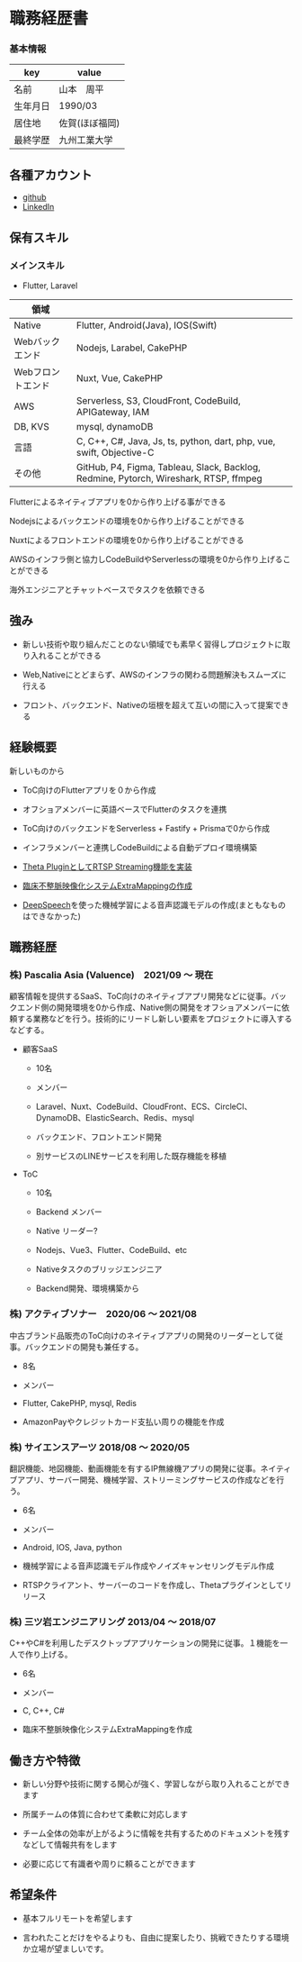 # 職務経歴書

### 基本情報

| key | value |
| --- | --- |
| 名前  | 山本　周平 |
| 生年月日 | 1990/03 |
| 居住地 | 佐賀(ほぼ福岡)  |
| 最終学歴 | 九州工業大学 |

## 各種アカウント
* [github](https://github.com/syuh31/curriculum_vitae)
* [LinkedIn](https://www.linkedin.com/in/%E5%91%A8%E5%B9%B3-%E5%B1%B1%E6%9C%AC-2271271ab/)

## 保有スキル

### メインスキル
* Flutter, Laravel

| 領域  |     |
| --- | --- |
| Native | Flutter, Android(Java), IOS(Swift) |
| Webバックエンド | Nodejs, Larabel, CakePHP |
| Webフロントエンド | Nuxt, Vue, CakePHP |
| AWS | Serverless, S3, CloudFront, CodeBuild, APIGateway, IAM |
| DB, KVS | mysql, dynamoDB |
| 言語  | C, C++, C#, Java, Js, ts, python, dart, php, vue, swift, Objective-C |
| その他 | GitHub, P4, Figma, Tableau, Slack, Backlog, Redmine, Pytorch, Wireshark, RTSP, ffmpeg |

Flutterによるネイティブアプリを0から作り上げる事ができる

Nodejsによるバックエンドの環境を0から作り上げることができる

Nuxtによるフロントエンドの環境を0から作り上げることができる

AWSのインフラ側と協力しCodeBuildやServerlessの環境を0から作り上げることができる

海外エンジニアとチャットベースでタスクを依頼できる

## 強み

- 新しい技術や取り組んだことのない領域でも素早く習得しプロジェクトに取り入れることができる
  
- Web,Nativeにとどまらず、AWSのインフラの関わる問題解決もスムーズに行える
  
- フロント、バックエンド、Nativeの垣根を超えて互いの間に入って提案できる
  

## 経験概要

新しいものから

- ToC向けのFlutterアプリを０から作成
  
- オフショアメンバーに英語ベースでFlutterのタスクを連携
  
- ToC向けのバックエンドをServerless + Fastify + Prismaで0から作成
  
- インフラメンバーと連携しCodeBuildによる自動デプロイ環境構築
  
- [Theta PluginとしてRTSP Streaming機能を実装](https://pluginstore.theta360.com/plugins/com.sciencearts.rtspstreaming/)
  
- [臨床不整脈映像化システムExtraMappingの作成](http://square.umin.ac.jp/~ash/extramap.html)
  
- [DeepSpeech](https://github.com/mozilla/DeepSpeech)を使った機械学習による音声認識モデルの作成(まともなものはできなかった)
  

## 職務経歴

### 株) Pascalia Asia (Valuence)　2021/09 〜 現在

顧客情報を提供するSaaS、ToC向けのネイティブアプリ開発などに従事。バックエンド側の開発環境を0から作成、Native側の開発をオフショアメンバーに依頼する業務などを行う。技術的にリードし新しい要素をプロジェクトに導入するなどする。

- 顧客SaaS
  
  - 10名
    
  - メンバー
    
  - Laravel、Nuxt、CodeBuild、CloudFront、ECS、CircleCI、DynamoDB、ElasticSearch、Redis、mysql
    
  - バックエンド、フロントエンド開発
    
  - 別サービスのLINEサービスを利用した既存機能を移植
    
- ToC
  
  - 10名

  - Backend メンバー
    
  - Native リーダー?
    
  - Nodejs、Vue3、Flutter、CodeBuild、etc
    
  - Nativeタスクのブリッジエンジニア
    
  - Backend開発、環境構築から
    

### 株) アクティブソナー　2020/06 ～ 2021/08

中古ブランド品販売のToC向けのネイティブアプリの開発のリーダーとして従事。バックエンドの開発も兼任する。

- 8名
  
- メンバー
  
- Flutter, CakePHP, mysql, Redis
  
- AmazonPayやクレジットカード支払い周りの機能を作成
  

### 株) サイエンスアーツ 2018/08 ～ 2020/05

翻訳機能、地図機能、動画機能を有するIP無線機アプリの開発に従事。ネイティブアプリ、サーバー開発、機械学習、ストリーミングサービスの作成などを行う。

- 6名
  
- メンバー
  
- Android, IOS, Java, python
  
- 機械学習による音声認識モデル作成やノイズキャンセリングモデル作成
  
- RTSPクライアント、サーバーのコードを作成し、Thetaプラグインとしてリリース
  

### 株) 三ツ岩エンジニアリング 2013/04 ～ 2018/07

C++やC#を利用したデスクトップアプリケーションの開発に従事。１機能を一人で作り上げる。

- 6名
  
- メンバー
  
- C, C++, C#
  
- 臨床不整脈映像化システムExtraMappingを作成
  

## 働き方や特徴

- 新しい分野や技術に関する関心が強く、学習しながら取り入れることができます
  
- 所属チームの体質に合わせて柔軟に対応します
  
- チーム全体の効率が上がるように情報を共有するためのドキュメントを残すなどして情報共有をします
  
- 必要に応じて有識者や周りに頼ることができます
  

## 希望条件

- 基本フルリモートを希望します
  
- 言われたことだけをやるよりも、自由に提案したり、挑戦できたりする環境か立場が望ましいです。